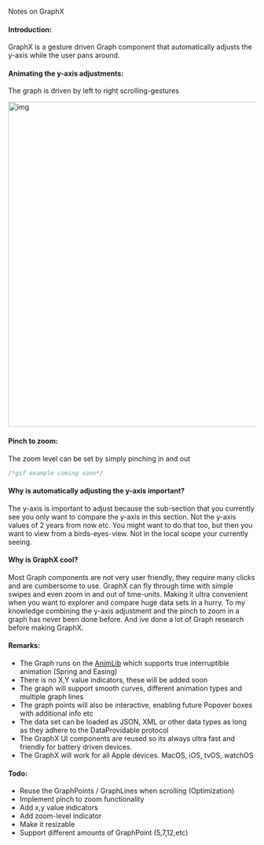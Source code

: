Notes on GraphX <!--more--> 

#### Introduction:
GraphX is a gesture driven Graph component that automatically adjusts the y-axis while the user pans around.

#### Animating the y-axis adjustments:
The graph is driven by left to right scrolling-gestures 

<img width="660" alt="img" src="https://raw.githubusercontent.com/stylekit/img/master/GraphX_take_1.gif">


#### Pinch to zoom:
The zoom level can be set by simply pinching in and out

```swift
/*gif example coming soon*/
```
#### Why is automatically adjusting the y-axis important?
The y-axis is important to adjust because the sub-section that you currently see you only want to compare the y-axis in this section. Not the y-axis values of 2 years from now etc. You might want to do that too, but then you want to view from a birds-eyes-view. Not in the local scope your currently seeing. 

#### Why is GraphX cool?
Most Graph components are not very user friendly, they require many clicks and are cumbersome to use. GraphX can fly through time with simple swipes and even zoom in and out of time-units. Making it ultra convenient when you want to explorer and compare huge data sets in a hurry. To my knowledge combining the y-axis adjustment and the pinch to zoom in a graph has never been done before. And ive done a lot of Graph research before making GraphX.

#### Remarks:

- The Graph runs on the [AnimLib](https://github.com/eonist/swift-utils)  which supports true interruptible animation (Spring and Easing)
- There is no X,Y value indicators, these will be added soon
- The graph will support smooth curves, different animation types and multiple graph lines
- The graph points will also be interactive, enabling future Popover boxes with additional info etc
- The data set can be loaded as JSON, XML or other data types as long as they adhere to the DataProvidable protocol
- The GraphX UI components are reused so its always ultra fast and friendly for battery driven devices. 
- The GraphX will work for all Apple devices. MacOS, iOS, tvOS, watchOS

#### Todo:
- Reuse the GraphPoints / GraphLines when scrolling (Optimization)
- Implement pinch to zoom functionality
- Add x,y value indicators 
- Add zoom-level indicator 
- Make it resizable
- Support different amounts of GraphPoint  (5,7,12,etc) 